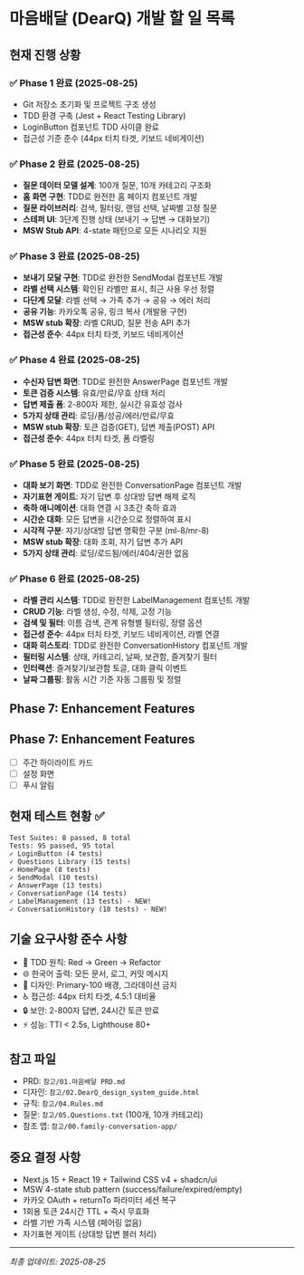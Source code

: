 # 마음배달 (DearQ) 개발 할 일 목록

## 현재 진행 상황

### ✅ Phase 1 완료 (2025-08-25)
- Git 저장소 초기화 및 프로젝트 구조 생성
- TDD 환경 구축 (Jest + React Testing Library)
- LoginButton 컴포넌트 TDD 사이클 완료
- 접근성 기준 준수 (44px 터치 타겟, 키보드 네비게이션)

### ✅ Phase 2 완료 (2025-08-25)
- **질문 데이터 모델 설계**: 100개 질문, 10개 카테고리 구조화
- **홈 화면 구현**: TDD로 완전한 홈 페이지 컴포넌트 개발
- **질문 라이브러리**: 검색, 필터링, 랜덤 선택, 날짜별 고정 질문
- **스테퍼 UI**: 3단계 진행 상태 (보내기 → 답변 → 대화보기)
- **MSW Stub API**: 4-state 패턴으로 모든 시나리오 지원

### ✅ Phase 3 완료 (2025-08-25)
- **보내기 모달 구현**: TDD로 완전한 SendModal 컴포넌트 개발
- **라벨 선택 시스템**: 확인된 라벨만 표시, 최근 사용 우선 정렬
- **다단계 모달**: 라벨 선택 → 가족 추가 → 공유 → 에러 처리
- **공유 기능**: 카카오톡 공유, 링크 복사 (개발용 구현)
- **MSW stub 확장**: 라벨 CRUD, 질문 전송 API 추가
- **접근성 준수**: 44px 터치 타겟, 키보드 네비게이션

### ✅ Phase 4 완료 (2025-08-25)  
- **수신자 답변 화면**: TDD로 완전한 AnswerPage 컴포넌트 개발
- **토큰 검증 시스템**: 유효/만료/무효 상태 처리
- **답변 제출 폼**: 2-800자 제한, 실시간 유효성 검사
- **5가지 상태 관리**: 로딩/폼/성공/에러/만료/무효
- **MSW stub 확장**: 토큰 검증(GET), 답변 제출(POST) API
- **접근성 준수**: 44px 터치 타겟, 폼 라벨링

### ✅ Phase 5 완료 (2025-08-25)
- **대화 보기 화면**: TDD로 완전한 ConversationPage 컴포넌트 개발
- **자기표현 게이트**: 자기 답변 후 상대방 답변 해제 로직
- **축하 애니메이션**: 대화 연결 시 3초간 축하 효과
- **시간순 대화**: 모든 답변을 시간순으로 정렬하여 표시
- **시각적 구분**: 자기/상대방 답변 명확한 구분 (ml-8/mr-8)
- **MSW stub 확장**: 대화 조회, 자기 답변 추가 API
- **5가지 상태 관리**: 로딩/로드됨/에러/404/권한 없음

### ✅ Phase 6 완료 (2025-08-25)
- **라벨 관리 시스템**: TDD로 완전한 LabelManagement 컴포넌트 개발
- **CRUD 기능**: 라벨 생성, 수정, 삭제, 고정 기능
- **검색 및 필터**: 이름 검색, 관계 유형별 필터링, 정렬 옵션
- **접근성 준수**: 44px 터치 타겟, 키보드 네비게이션, 라벨 연결
- **대화 히스토리**: TDD로 완전한 ConversationHistory 컴포넌트 개발
- **필터링 시스템**: 상태, 카테고리, 날짜, 보관함, 즐겨찾기 필터
- **인터랙션**: 즐겨찾기/보관함 토글, 대화 클릭 이벤트
- **날짜 그룹핑**: 활동 시간 기준 자동 그룹핑 및 정렬

## Phase 7: Enhancement Features

## Phase 7: Enhancement Features  
- [ ] 주간 하이라이트 카드
- [ ] 설정 화면
- [ ] 푸시 알림

## 현재 테스트 현황 ✅
```
Test Suites: 8 passed, 8 total
Tests: 95 passed, 95 total
✓ LoginButton (4 tests)
✓ Questions Library (15 tests) 
✓ HomePage (8 tests)
✓ SendModal (10 tests) 
✓ AnswerPage (13 tests) 
✓ ConversationPage (14 tests)
✓ LabelManagement (13 tests) - NEW!
✓ ConversationHistory (18 tests) - NEW!
```

## 기술 요구사항 준수 사항
- 🎯 TDD 원칙: Red → Green → Refactor
- 🌐 한국어 출력: 모든 문서, 로그, 커밋 메시지
- 🎨 디자인: Primary-100 배경, 그라데이션 금지
- ♿ 접근성: 44px 터치 타겟, 4.5:1 대비율
- 🔒 보안: 2-800자 답변, 24시간 토큰 만료
- ⚡ 성능: TTI < 2.5s, Lighthouse 80+

## 참고 파일
- PRD: `참고/01.마음배달 PRD.md`
- 디자인: `참고/02.DearQ_design_system_guide.html` 
- 규칙: `참고/04.Rules.md`
- 질문: `참고/05.Questions.txt` (100개, 10개 카테고리)
- 참조 앱: `참고/00.family-conversation-app/`

## 중요 결정 사항
- Next.js 15 + React 19 + Tailwind CSS v4 + shadcn/ui
- MSW 4-state stub pattern (success/failure/expired/empty)
- 카카오 OAuth + returnTo 파라미터 세션 복구
- 1회용 토큰 24시간 TTL + 즉시 무효화
- 라벨 기반 가족 시스템 (페어링 없음)
- 자기표현 게이트 (상대방 답변 블러 처리)

---
*최종 업데이트: 2025-08-25*